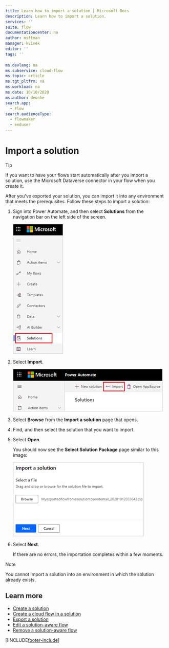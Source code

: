```yaml
---
title: Learn how to import a solution | Microsoft Docs
description: Learn how to import a solution.
services: ''
suite: flow
documentationcenter: na
author: msftman
manager: kvivek
editor: ''
tags: ''

ms.devlang: na
ms.subservice: cloud-flow
ms.topic: article
ms.tgt_pltfrm: na
ms.workload: na
ms.date: 10/10/2020
ms.author: deonhe
search.app: 
  - Flow
search.audienceType: 
  - flowmaker
  - enduser
---
```


# Import a solution


> [!TIP]
> If you want to have your flows start automatically after you import a solution, use the Microsoft Dataverse connector in your flow when you create it.

After you've exported your solution, you can import it into any environment that meets the prerequisites. Follow these steps to import a solution:

1. Sign into Power Automate, and then select **Solutions** from the navigation bar on the left side of the screen.

   ![A image showing "Solutions" selected in the navigation bar](./media/import-flow-solution/select-solutions-from-left-nav.png)

1. Select **Import**.

   ![A image showing "import" selected.](./media/import-flow-solution/select-import.png)

1. Select **Browse** from the **Import a solution** page that opens.
1. Find, and then select the solution that you want to import.
1. Select **Open**.

   You should now see the **Select Solution Package** page similar to this image:

   ![Screenshot of the Import a solution dialog box.](./media/import-flow-solution/import-solution.png)

1. Select **Next**.

   If there are no errors, the importation completes within a few moments.

> [!NOTE]
> You cannot import a solution into an environment in which the solution already exists.


## Learn more

- [Create a solution](./overview-solution-flows.md)
- [Create a cloud flow in a solution](./create-flow-solution.md)
- [Export a solution](./export-flow-solution.md)
- [Edit a solution-aware flow](./edit-solution-aware-flow.md)
- [Remove a solution-aware flow](.//remove-solution-aware-flow.md)


[!INCLUDE[footer-include](includes/footer-banner.md)]